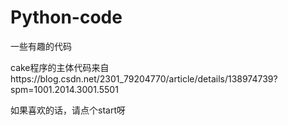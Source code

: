 # Python-code
一些有趣的代码



cake程序的主体代码来自https://blog.csdn.net/2301_79204770/article/details/138974739?spm=1001.2014.3001.5501

如果喜欢的话，请点个start呀
